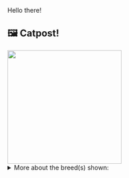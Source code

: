 Hello there!



## 🖼️ Catpost!

<sub>
    <img src="https://cdn2.thecatapi.com/images/xbW2bsXfK.jpg" height="256">
</sub>


<details>
<summary>More about the breed(s) shown:</summary>

Breed: Oriental

Description: Orientals are passionate about the people in their lives. They become extremely attached to their humans, so be prepared for a lifetime commitment. When you are not available to entertain her, an Oriental will divert herself by jumping on top of the refrigerator, opening drawers, seeking out new hideaways.

Links:
<ul>
  <li>CFA http://cfa.org/Breeds/BreedsKthruR/Oriental.aspx</li>
  <li>Wikipedia https://en.wikipedia.org/wiki/Oriental_Shorthair</li>
</ul> 

</details>
